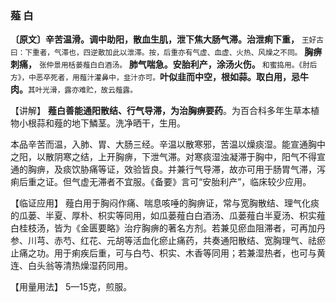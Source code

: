 ### 薤 白

 **〔原文〕辛苦温滑。调中助阳，散血生肌，泄下焦大肠气滞。治泄痢下重，** <small>王好古曰：下重者，气滞也，四逆散加此以泄滞。按，后重亦有气虚、血虚、火热、风燥之不同。</small> **胸痹刺痛，** <small>张仲景用栝蒌薤白白酒汤。</small>  **肺气喘急。安胎利产，涂汤火伤。**<small> 和蜜捣用。《肘后方》，中恶卒死者，用薤汁灌鼻中，韭汁亦可。</small>**叶似韭而中空，根如蒜。取白用，忌牛肉。**<small>其叶光滑，露亦难贮，故云薤露。</small>

【讲解】 **薤白善能通阳散结、行气导滞，为治胸痹要药**。为百合科多年生草本植物小根蒜和薤的地下鱗茎。洗净晒干，生用。

本品辛苦而温，入肺、胃、大肠三经。辛温以散寒邪，苦温以燥痰湿。能宣通胸中之阳，以散阴寒之结，上开胸痹，下泄气滞。对寒痰湿浊凝滞于胸中，阳气不得宣通的胸痹，及痰饮胁痛等证，效验皆良。并兼行气导滞，故亦可用于肠胃气滞，泻痢后重之证。但气虚无滞者不宜服。《备要》言可“安胎利产”，临床较少应用。	

【临证应用】 薤白用于胸闷作痛、喘息咳唾的胸痹证，常与宽胸散结、理气化痰的瓜蒌、半夏、厚朴、枳实等同用，如瓜蒌薤白白酒汤、瓜蒌薤白半夏汤、枳实薤白桂枝汤，皆为《金匮要略》治疗胸痹的著名方剂。若兼见瘀血阻滞者，可再加丹参、川芎、赤芍、红花、元胡等活血化瘀止痛药，共奏通阳散结、宽胸理气、祛瘀止痛之功。用于痢疾后重，可与白芍、枳实、木香等同用；若兼湿热者，也可与黄连、白头翁等清热燥湿药同用。

【用量用法】 5—15克，煎服。
